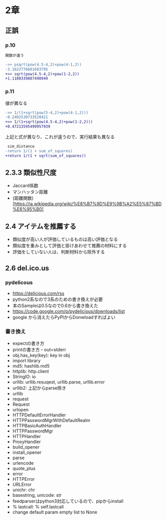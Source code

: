 # 2章

## 正誤
### p.10

```diff
関数が違う

->> psqrt(pow(4.5-4,2)+pow(4-1,2))
-3.1622776601683795
+>> sqrt(pow(4.5-4,2)+pow(1-2,2))
+1.1180339887498949
```

### p.11
値が異なる

```diff
->> 1/(1+sqrt(pow(5-4,2)+pow(4-1,2)))
-0.2402530733520421
+>> 1/(1+sqrt(pow(4.5-4,2)+pow(1-2,2)))
+0.47213595499957939
```

上記と式が異なり、これが違うので、実行結果も異なる

```diff
 sim_distance
-return 1/(1 + sum_of_squares)
+return 1/(1 + sqrt(sum_of_squares))
```

## 2.3.3 類似性尺度
- Jaccard係数
- マンハッタン距離
- (距離関数)[https://ja.wikipedia.org/wiki/%E8%B7%9D%E9%9B%A2%E5%87%BD%E6%95%B0]

## 2.4 アイテムを推薦する
- 類似度が高い人が評価しているものは高い評価となる
- 類似度を重みとして評価と掛けあわせて推薦の材料にする
- 評価をしていない人は、判断材料から除外する

## 2.6 del.ico.us

### pydelicous
- https://delicious.com/rss
- python2系なので3系のための書き換えが必要
- 本のSampleは0.5なので0.6から書き換えた
- https://code.google.com/p/pydelicious/downloads/list
- google から消えたらPyPIからDonwloadすればよい
 
### 書き換え
- expectの書き方
- printの書き方・out=stderr
- obj.has_key(key): key in obj  
- import library
 - md5: hashlib.md5
 - httplib: http.client
 - StringIO: io
 - urllib: urllib.resuqest, urllib.parse, urllib.error
 - urllib2: 上記からparse除き
 - urllib
  - request
   - Request
   - urlopen
   - HTTPDefaultErrorHandler
   - HTTPPasswordMgrWithDefaultRealm
   - HTTPBasicAuthHandler
   - HTTPPasswordMgr
   - HTTPHandler
   - ProxyHandler
   - build_opener
   - install_opener
  - parse
   - urlencode
   - quote_plus
  - error
   - HTTPError
   - URLError
- unichr: chr
- basestring, unicode: str
- feedparserはpython3対応しているので、pipからinstall
- % lastcall: % self.lastcall
- change default param empty list to None

